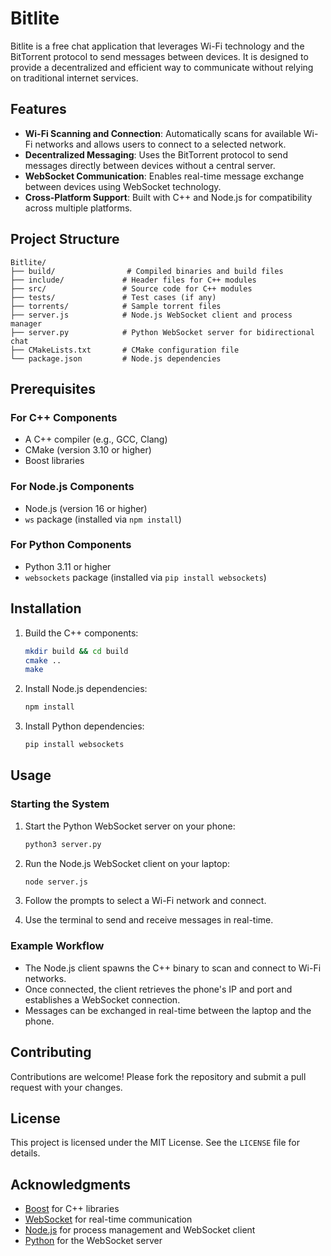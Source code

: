# Bitlite

Bitlite is a free chat application that leverages Wi-Fi technology and the BitTorrent protocol to send messages between devices. It is designed to provide a decentralized and efficient way to communicate without relying on traditional internet services.

## Features

- **Wi-Fi Scanning and Connection**: Automatically scans for available Wi-Fi networks and allows users to connect to a selected network.
- **Decentralized Messaging**: Uses the BitTorrent protocol to send messages directly between devices without a central server.
- **WebSocket Communication**: Enables real-time message exchange between devices using WebSocket technology.
- **Cross-Platform Support**: Built with C++ and Node.js for compatibility across multiple platforms.

## Project Structure

```
Bitlite/
├── build/                # Compiled binaries and build files
├── include/             # Header files for C++ modules
├── src/                 # Source code for C++ modules
├── tests/               # Test cases (if any)
├── torrents/            # Sample torrent files
├── server.js            # Node.js WebSocket client and process manager
├── server.py            # Python WebSocket server for bidirectional chat
├── CMakeLists.txt       # CMake configuration file
└── package.json         # Node.js dependencies
```

## Prerequisites

### For C++ Components
- A C++ compiler (e.g., GCC, Clang)
- CMake (version 3.10 or higher)
- Boost libraries

### For Node.js Components
- Node.js (version 16 or higher)
- `ws` package (installed via `npm install`)

### For Python Components
- Python 3.11 or higher
- `websockets` package (installed via `pip install websockets`)

## Installation

1. Build the C++ components:
   ```bash
   mkdir build && cd build
   cmake ..
   make
   ```

1. Install Node.js dependencies:
   ```bash
   npm install
   ```

3. Install Python dependencies:
   ```bash
   pip install websockets
   ```

## Usage

### Starting the System

1. Start the Python WebSocket server on your phone:
   ```bash
   python3 server.py
   ```

2. Run the Node.js WebSocket client on your laptop:
   ```bash
   node server.js
   ```

3. Follow the prompts to select a Wi-Fi network and connect.

4. Use the terminal to send and receive messages in real-time.

### Example Workflow

- The Node.js client spawns the C++ binary to scan and connect to Wi-Fi networks.
- Once connected, the client retrieves the phone's IP and port and establishes a WebSocket connection.
- Messages can be exchanged in real-time between the laptop and the phone.

## Contributing

Contributions are welcome! Please fork the repository and submit a pull request with your changes.

## License

This project is licensed under the MIT License. See the `LICENSE` file for details.

## Acknowledgments

- [Boost](https://www.boost.org/) for C++ libraries
- [WebSocket](https://developer.mozilla.org/en-US/docs/Web/API/WebSockets_API) for real-time communication
- [Node.js](https://nodejs.org/) for process management and WebSocket client
- [Python](https://www.python.org/) for the WebSocket server
